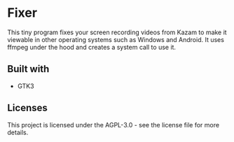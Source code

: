 # Fixer

This tiny program fixes your screen recording videos from Kazam to make it viewable in other operating systems such as Windows and Android. It uses ffmpeg under the hood and creates a system call to use it.

## Built with

* GTK3

## Licenses

This project is licensed under the AGPL-3.0 - see the license file for more details.
